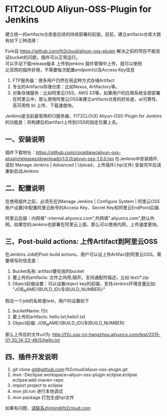 FIT2CLOUD Aliyun-OSS-Plugin for Jenkins
====================
建立统一的artifacts仓库是后续的持续部署的前提。目前，建立artifacts仓库大致有如下三种选择：

Fork自 https://github.com/fit2cloud/aliyun-oss-plugin 解决之前的项目不能验证bucket的问题，插件可以正常运行。   
可以手动下载release版本 上传到jenkins 插件管理中上传，就可以使用   
比官网的插件好用，不需要每次配置endpoint以及Access Key信息   

1. FTP服务器：很多用户仍然在用这种方式存储Artifact
2. 专业的Artifacts存储仓库：比如Nexus, Artifactory等。
3. 对象存储服务：比如阿里云OSS，AWS S3等。如果用户的应用系统全部部署在阿里云中，那么使用阿里云OSS来建立artifacts仓库的好处是，a)可靠性、高可用性 b) 上传、下载速度快。

Jenkins是当前最常用的CI服务器，FIT2CLOUD Aliyun-OSS-Plugin for Jenkins的功能是：将构建后的artifact上传到OSS的指定位置上去。
 	
一、安装说明
-------------------------

插件下载地址：https://github.com/coraldane/aliyun-oss-plugin/releases/download/v1.0.0/aliyun-oss-1.0.0.hpi
在Jenkins中安装插件, 请到 Manage Jenkins | Advanced | Upload，上传插件(.hpi文件)
安装完毕后请重新启动Jenkins

二、配置说明
-------------------------

在使用插件之前，必须先在[Manage Jenkins | Configure System | 阿里云OSS账户设置]中配置阿里云帐号的Access Key、Secret Key和阿里云EndPoint后缀.

阿里云后缀：内网填"-internal.aliyuncs.com",外网填".aliyuncs.com",默认外网。如果您的Jenkins也部署在阿里云上面，那么可以使用内网，上传速度更快。


三、Post-build actions: 上传Artifact到阿里云OSS
-------------------------

在Jenkins Job的Post-build actions，用户可以设上传Artifact到阿里云OSS。需要填写的信息是：

1. Bucket名称: artifact要存放的bucket
2. 要上传的artifacts: 文件之间用;隔开。支持通配符描述，比如 text/*.zip
3. Object前缀设置：可以设置object key的前缀，支持Jenkins环境变量比如: "${JOB_NAME}/${BUILD_ID}/${BUILD_NUMBER}/"

假设一个job的名称是test，用户的设置如下

1. bucketName: f2c
2. 要上传的artifacts: hello.txt;hello1.txt
3. Object前缀: ${JOB_NAME}/${BUILD_ID}/${BUILD_NUMBER}

那么上传后的文件url为: http://f2c.oss-cn-hangzhou.aliyuncs.com/test/2015-01-20_14-22-46/5/hello.txt


四、插件开发说明
-------------------------

1. git clone git@github.com:fit2cloud/aliyun-oss-plugin.git
2. mvn -Declipse.workspace=aliyun-oss-plugin eclipse:eclipse eclipse:add-maven-repo
3. import project to eclipse
4. mvn jdi:run 进行本地调试
5. mvn package 打包生成hpi文件

如果有问题，请联系zhimin@fit2cloud.com
